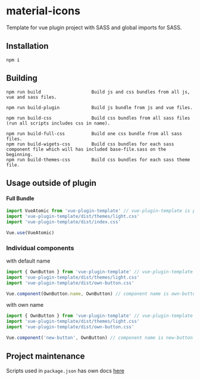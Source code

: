 # material-icons
Template for vue plugin project with SASS and global imports for SASS.

## Installation
```
npm i
```

## Building
```
npm run build                   Build js and css bundles from all js, vue and sass files.

npm run build-plugin            Build js bundle from js and vue files.

npm run build-css               Build css bundles from all sass files (run all scripts includes css in name).

npm run build-full-css          Build one css bundle from all sass files.
npm run build-wigets-css        Build css bundles for each sass component file which will has included base-file.sass on the beginning.
npm run build-themes-css        Build css bundles for each sass theme file.
```

## Usage outside of plugin

#### Full Bundle
```js
import VueAtomic from 'vue-plugin-template' // vue-plugin-template is path to plugin directory
import 'vue-plugin-template/dist/themes/light.css'
import 'vue-plugin-template/dist/index.css'

Vue.use(VueAtomic)
```

### Individual components
with default name
```js
import { OwnButton } from 'vue-plugin-template' // vue-plugin-template is path to plugin directory
import 'vue-plugin-template/dist/themes/light.css'
import 'vue-plugin-template/dist/own-button.css'

Vue.component(OwnButton.name, OwnButton) // component name is own-button
```
with own name
```js
import { OwnButton } from 'vue-plugin-template' // vue-plugin-template is path to plugin directory
import 'vue-plugin-template/dist/themes/light.css'
import 'vue-plugin-template/dist/own-button.css'

Vue.component('new-button', OwnButton) // component name is new-button
```

## Project maintenance 

Scripts used in `package.json` has own docs [here](scripts/README.md)
